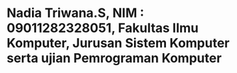 # Nadia Triwana.S, NIM : 09011282328051, Fakultas Ilmu Komputer, Jurusan Sistem Komputer serta ujian Pemrograman Komputer

